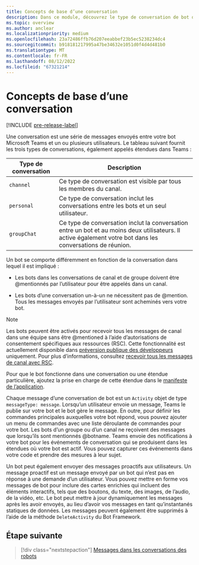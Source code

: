 ```yaml
---
title: Concepts de base d’une conversation
description: Dans ce module, découvrez le type de conversation de bot dans un canal, une conversation personnelle et des étendues de conversation de groupe dans Microsoft Teams.
ms.topic: overview
ms.author: anclear
ms.localizationpriority: medium
ms.openlocfilehash: 23a72486ffb76d207eeabbef23b5ec5238234dc4
ms.sourcegitcommit: b918181217995a47be34632e1051d0f4d4d481b0
ms.translationtype: MT
ms.contentlocale: fr-FR
ms.lasthandoff: 08/12/2022
ms.locfileid: "67321214"
---
```

# <a name="conversation-basics"></a>Concepts de base d’une conversation

[!INCLUDE [pre-release-label](~/includes/v4-to-v3-pointer-bots.md)]

Une conversation est une série de messages envoyés entre votre bot Microsoft Teams et un ou plusieurs utilisateurs. Le tableau suivant fournit les trois types de conversations, également appelés étendues dans Teams :

| Type de conversation | Description |
| ------- | ----------- |
| `channel` | Ce type de conversation est visible par tous les membres du canal. |
| `personal` | Ce type de conversation inclut les conversations entre les bots et un seul utilisateur. |
| `groupChat` | Ce type de conversation inclut la conversation entre un bot et au moins deux utilisateurs. Il active également votre bot dans les conversations de réunion. |

Un bot se comporte différemment en fonction de la conversation dans lequel il est impliqué :

* Les bots dans les conversations de canal et de groupe doivent être @mentionnés par l’utilisateur pour être appelés dans un canal.

* Les bots d’une conversation un-à-un ne nécessitent pas de @mention. Tous les messages envoyés par l’utilisateur sont acheminés vers votre bot.

> [!NOTE]
> Les bots peuvent être activés pour recevoir tous les messages de canal dans une équipe sans être @mentioned à l’aide d’autorisations de consentement spécifiques aux ressources (RSC). Cette fonctionnalité est actuellement disponible dans [préversion publique des développeurs](../../../resources/dev-preview/developer-preview-intro.md) uniquement. Pour plus d’informations, consultez [recevoir tous les messages de canal avec RSC](channel-messages-with-rsc.md).

Pour que le bot fonctionne dans une conversation ou une étendue particulière, ajoutez la prise en charge de cette étendue dans le [manifeste de l’application](~/resources/schema/manifest-schema.md).

Chaque message d’une conversation de bot est un `Activity` objet de type `messageType: message`. Lorsqu’un utilisateur envoie un message, Teams le publie sur votre bot et le bot gère le message. En outre, pour définir les commandes principales auxquelles votre bot répond, vous pouvez ajouter un menu de commandes avec une liste déroulante de commandes pour votre bot. Les bots d’un groupe ou d’un canal ne reçoivent des messages que lorsqu’ils sont mentionnés @botname. Teams envoie des notifications à votre bot pour les événements de conversation qui se produisent dans les étendues où votre bot est actif. Vous pouvez capturer ces événements dans votre code et prendre des mesures à leur sujet.

Un bot peut également envoyer des messages proactifs aux utilisateurs. Un message proactif est un message envoyé par un bot qui n’est pas en réponse à une demande d’un utilisateur. Vous pouvez mettre en forme vos messages de bot pour inclure des cartes enrichies qui incluent des éléments interactifs, tels que des boutons, du texte, des images, de l’audio, de la vidéo, etc. Le bot peut mettre à jour dynamiquement les messages après les avoir envoyés, au lieu d’avoir vos messages en tant qu’instantanés statiques de données. Les messages peuvent également être supprimés à l’aide de la méthode `DeleteActivity` du Bot Framework.

## <a name="next-step"></a>Étape suivante

> [!div class="nextstepaction"]
> [Messages dans les conversations des robots](~/bots/how-to/conversations/conversation-messages.md)
